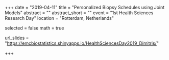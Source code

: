 +++
date = "2019-04-11"
title = "Personalized Biopsy Schedules using Joint Models"
abstract = ""
abstract_short = ""
event = "1st Health Sciences Research Day"
location = "Rotterdam, Netherlands"

selected = false
math = true

url_slides = "https://emcbiostatistics.shinyapps.io/HealthSciencesDay2019_Dimitris/"

+++
